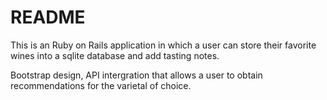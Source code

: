 # README

This is an Ruby on Rails application in which a user can store their favorite wines into a sqlite database and add tasting notes.

 Bootstrap design, API intergration that allows a user to obtain recommendations for the varietal of choice.


